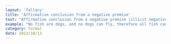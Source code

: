 ```yaml
---
layout: 'fallacy'
title: 'Affirmative conclusion from a negative premise'
text: "Affirmative conclusion from a negative premise (illicit negative) is a formal fallacy that is committed when a categorical syllogism has a positive conclusion, but one or two negative premises."
example: "No fish are dogs, and no dogs can fly, therefore all fish can fly.<br/><br/>The only thing that can be properly inferred from these premises is that some things that are not fish cannot fly, provided that dogs exist.<br/><br/>Or:<br/><br/>We don't read that trash. People who read that trash don't appreciate real literature. Therefore, we appreciate real literature."
category: formal
date: 2013/10/13
---
```

